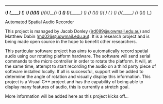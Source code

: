   _____    ____    _____   _____  
 (_____)  (____)  (_____) (_____) 
(_)___(_)(_)__   (_)___(_)(_)__(_)
(_______) (___)_ (_______)(_____) 
(_)   (_) ____(_)(_)   (_)( )  ( ) 
(_)   (_)(_____) (_)   (_)(_)   (_)

Automated Spatial Audio Recorder

This project is managed by Jacob Donley (jrd089@uowmail.edu.au) and Matthew Dabin (md026@uowmail.edu.au).
It is a research project and is being made open source in the hope to benefit other researchers.

This particular software project has aims to automatically record spatial audio using our rotating platform hardware. The software will send serial commands to the micro controller in order to rotate the platform. It will, at the same time, attempt to start recording the audio on a third party piece of software installed locally. If all is successful, support will be added to determine the angle of rotation and visually display this information. This project is a Visual C++ project and has the capability of being able to display many features of audio, this is currently a stretch goal.

More information will be added here as this project kicks off...

